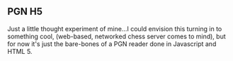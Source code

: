## PGN H5

Just a little thought experiment of mine...I could envision this turning in to something cool, (web-based, networked chess server comes to mind), but for now it's just the bare-bones of a PGN reader done in Javascript and HTML 5.
